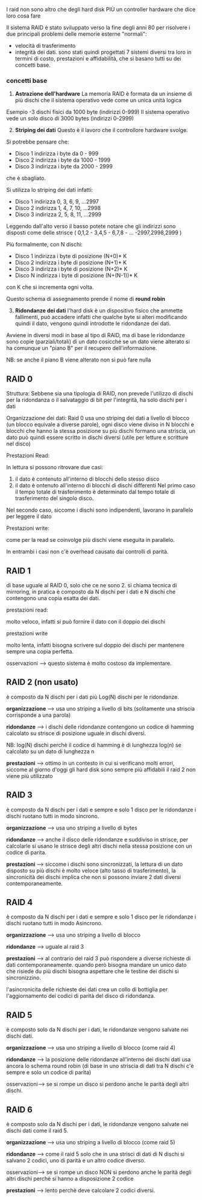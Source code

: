I raid non sono altro che degli hard disk PIÙ un controller hardware che dice loro cosa fare

Il sistema RAID è stato sviluppato verso la fine degli anni 80 per risolvere i due principali problemi delle memorie esterne "normali":
* velocità di trasferimento
* integrità dei dati.
sono stati quindi progettati 7 sistemi diversi tra loro in termini di costo, prestazioni e affidabilità, che si basano tutti su dei concetti base.

### concetti base

1. **Astrazione dell'hardware**
La memoria RAID è formata da un insieme di più dischi che il sistema operativo vede come un unica unità logica

Esempio
-3 dischi fisici da 1000 byte (indirizzi 0-999)
Il sistema operativo vede un solo disco di 3000 bytes (indirizzi 0-2999)


2. **Striping dei dati**
Questo è il lavoro che il controllore hardware svolge.

Si potrebbe pensare che:
* Disco 1 indirizza i byte da 0 - 999
* Disco 2 indirizza i byte da 1000 - 1999
* Disco 3 indirizza i byte da 2000 - 2999

che è sbagliato.

Si utilizza lo striping dei dati infatti:
* Disco 1 indirizza 0, 3, 6, 9,   ...2997
* Disco 2 indirizza 1, 4, 7, 10, ...2998
* Disco 3 indirizza 2, 5, 8, 11, ...2999

Leggendo dall'alto verso il basso potete notare che gli indirizzi sono disposti come delle strisce ( 0,1,2 - 3,4,5 - 6,7,8 - ... -2997,2998,2999 )

Più formalmente, con N dischi:
* Disco 1 indirizza i byte di posizione (N+0)* K
* Disco 2 indirizza i byte di posizione (N+1)* K
* Disco 3 indirizza i byte di posizione (N+2)* K
* Disco N indirizza i byte di posizione (N+(N-1))* K

con K che si incrementa ogni volta.

Questo schema di assegnamento prende il nome di **round robin**


3. **Ridondanze dei dati**
l'hard disk è un dispositivo fisico che ammette fallimenti, può accadere infatti che qualche byte si alteri modificando quindi il dato, vengono quindi introdotte le ridondanze dei dati.

Avviene in diversi modi in base al tipo di RAID, ma di base le ridondanze sono copie (parziali/totali) di un dato cosicché se un dato viene alterato si ha comunque un "piano B" per il recupero dell'informazione.

NB: se anche il piano B viene alterato non si può fare nulla

## **RAID 0**

Struttura:
Sebbene sia una tipologia di RAID, non prevede l'utilizzo di dischi per la ridondanza o il salvataggio di bit per l'integrità, ha solo dischi per i dati

Organizzazione dei dati:
Raid 0 usa uno striping dei dati a livello di blocco (un blocco equivale a diverse parole), ogni disco viene diviso in N blocchi e blocchi che hanno la stessa posizione su più dischi formano una striscia, un dato può quindi essere scritto in dischi diversi (utile per letture e scritture nel disco)

Prestazioni Read:

In lettura si possono ritrovare due casi:
1. il dato è contenuto all'interno di blocchi dello stesso disco
2. il dato è ontenuto all'interno di blocchi di dischi differenti
Nel primo caso il tempo totale di trasferimento è determinato dal tempo totale di trasferimento del singolo disco.

Nel secondo caso, siccome i dischi sono indipendenti, lavorano in parallelo per leggere il dato


Prestazioni write:

come per la read se coinvolge più dischi viene eseguita in parallelo.

In entrambi i casi non c'è overhead causato dai controlli di parità.

## **RAID 1**
di base uguale al RAID 0, solo che ce ne sono 2.
si chiama tecnica di mirroring, in pratica è composto da N dischi per i dati e N dischi che contengono una copia esatta dei dati.

prestazioni read:

molto veloco, infatti si può fornire il dato con il doppio dei dischi

prestazioni write

molto lenta, infatti bisogna scrivere sul doppio dei dischi per mantenere sempre una copia perfetta.

osservazioni --> questo sistema è molto costoso da implementare.

## **RAID 2 (non usato)**
è composto da N dischi per i dati più Log(N) dischi per le ridondanze.

**organizzazione** --> usa uno striping a livello di bits (solitamente una striscia corrisponde a una parola)

**ridondanze** --> i dischi delle ridondanze contengono un codice di hamming calcolato su strisce di posizione uguale in dischi diversi.

NB: log(N) dischi perchè il codice di hamming è di lunghezza log(n) se calcolato su un dato di lunghezza n

**prestazioni** --> ottimo in un contesto in cui si verificano molti errori, siccome al giorno d'oggi gli hard disk sono sempre più affidabili il raid 2 non viene più utilizzato

## **RAID 3**
è composto da N dischi per i dati e sempre e solo 1 disco per le ridondanze
i dischi ruotano tutti in modo sincrono.

**organizzazione** --> usa uno striping a livello di bytes

**ridondanze** --> anche il disco delle ridondanze e suddiviso in strisce, per calcolarle si usano le strisce degli altri dischi nella stessa posizione con un codice di parita.

**prestazioni** --> siccome i dischi sono sincronizzati, la lettura di un dato disposto su più dischi è molto veloce (alto tasso di trasferimento), la sincronicità dei dischi implica che non si possono inviare 2 dati diversi contemporaneamente.

## **RAID 4**
è composto da N dischi per i dati e sempre e solo 1 disco per le ridondanze
i dischi ruotano tutti in modo Asincrono.

**organizzazione** --> usa uno striping a livello di blocco

**ridondanze** --> uguale al raid 3

**prestazioni** --> al contrario del raid 3 può rispondere a diverse richieste di dati contemporaneamente.
quando però bisogna mandare un unico dato che risiede du più dischi bisogna aspettare che le testine dei dischi si sincronizzino.

l'asincronicita delle richieste dei dati crea un collo di bottiglia per l'aggiornamento dei codici di parità del disco di ridondanza.

## **RAID 5**
è composto solo da N dischi per i dati, le ridondanze vengono salvate nei dischi dati.

**organizzazione** --> usa uno striping a livello di blocco (come raid 4)

**ridondanze** --> la posizione delle ridondanze all'interno dei dischi dati usa ancora lo schema round robin (di base in uno striscia di dati tra N dischi c'è sempre e solo un codice di parita)

osservazioni--> se si rompe un disco si perdono anche le parità degli altri dischi.

## **RAID 6**
è composto solo da N dischi per i dati, le ridondanze vengono salvate nei dischi dati come il raid 5.

**organizzazione** --> usa uno striping a livello di blocco (come raid 5)

**ridondanze** --> come il raid 5 solo che in una strisci di dati di N dischi si salvano 2 codici, uno di parità e un altro codice diverso.

osservazioni--> se si rompe un disco NON si perdono anche le parità degli altri dischi perchè si hanno a disposizione 2 codice

**prestazioni** --> lento perchè deve calcolare 2 codici diversi.

